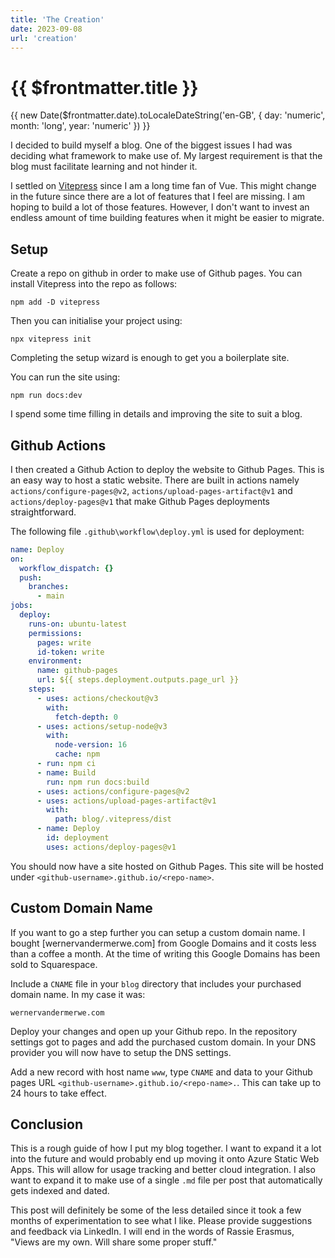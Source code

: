 ```yaml
---
title: 'The Creation' 
date: 2023-09-08
url: 'creation'
---
```


# {{ $frontmatter.title }}

{{ new Date($frontmatter.date).toLocaleDateString('en-GB', { day: 'numeric', month: 'long', year: 'numeric' }) }}

I decided to build myself a blog. 
One of the biggest issues I had was deciding what framework to make use of.
My largest requirement is that the blog must facilitate learning and not hinder it.

I settled on [Vitepress](https://vitejs.dev) since I am a long time fan of Vue. 
This might change in the future since there are a lot of features that I feel are missing. 
I am hoping to build a lot of those features.
However, I don't want to invest an endless amount of time building features when it might be easier to migrate.

## Setup

Create a repo on github in order to make use of Github pages.
You can install Vitepress into the repo as follows:
```shell
npm add -D vitepress
```

Then you can initialise your project using:
```shell
npx vitepress init
```
Completing the setup wizard is enough to get you a boilerplate site.

You can run the site using:
```shell
npm run docs:dev
```

I spend some time filling in details and improving the site to suit a blog.

## Github Actions

I then created a Github Action to deploy the website to Github Pages.
This is an easy way to host a static website.
There are built in actions namely `actions/configure-pages@v2`, `actions/upload-pages-artifact@v1` and `actions/deploy-pages@v1` that make Github Pages deployments straightforward.

The following file `.github\workflow\deploy.yml` is used for deployment:
```yml
name: Deploy
on:
  workflow_dispatch: {}
  push:
    branches:
      - main
jobs:
  deploy:
    runs-on: ubuntu-latest
    permissions:
      pages: write
      id-token: write
    environment:
      name: github-pages
      url: ${{ steps.deployment.outputs.page_url }}
    steps:
      - uses: actions/checkout@v3
        with:
          fetch-depth: 0
      - uses: actions/setup-node@v3
        with:
          node-version: 16
          cache: npm
      - run: npm ci
      - name: Build
        run: npm run docs:build
      - uses: actions/configure-pages@v2
      - uses: actions/upload-pages-artifact@v1
        with:
          path: blog/.vitepress/dist
      - name: Deploy
        id: deployment
        uses: actions/deploy-pages@v1
```

You should now have a site hosted on Github Pages. 
This site will be hosted under `<github-username>.github.io/<repo-name>`.

## Custom Domain Name

If you want to go a step further you can setup a custom domain name.
I bought [wernervandermerwe.com] from Google Domains and it costs less than a coffee a month. 
At the time of writing this Google Domains has been sold to Squarespace. 

Include a `CNAME` file in your `blog` directory that includes your purchased domain name.
In my case it was:
```
wernervandermerwe.com
```

Deploy your changes and open up your Github repo.
In the repository settings got to pages and add the purchased custom domain.
In your DNS provider you will now have to setup the DNS settings.

Add a new record with host name `www`, type `CNAME` and data to your Github pages URL `<github-username>.github.io/<repo-name>.`.
This can take up to 24 hours to take effect.

## Conclusion

This is a rough guide of how I put my blog together.
I want to expand it a lot into the future and would probably end up moving it onto Azure Static Web Apps.
This will allow for usage tracking and better cloud integration.
I also want to expand it to make use of a single `.md` file per post that automatically gets indexed and dated.

This post will definitely be some of the less detailed since it took a few months of experimentation to see what I like.
Please provide suggestions and feedback via LinkedIn.
I will end in the words of Rassie Erasmus, "Views are my own. Will share some proper stuff."